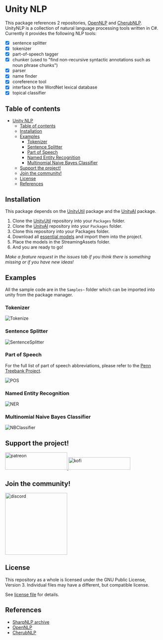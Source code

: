 # Unity NLP

This package references 2 repositories, [OpenNLP](https://github.com/AlexPoint/OpenNlp) and [CherubNLP](https://github.com/SciSharp/CherubNLP). UnityNLP is a collection of natural language processing tools written in C#. Currently it provides the following NLP tools:
- [x] sentence splitter
- [x] tokenizer
- [x] part-of-speech tagger
- [x] chunker (used to "find non-recursive syntactic annotations such as noun phrase chunks")
- [x] parser
- [x] name finder
- [x] coreference tool
- [x] interface to the WordNet lexical database
- [x] topical classifier

## Table of contents
- [Unity NLP](#unity-nlp)
  - [Table of contents](#table-of-contents)
  - [Installation](#installation)
  - [Examples](#examples)
    - [Tokenizer](#tokenizer)
    - [Sentence Splitter](#sentence-splitter)
    - [Part of Speech](#part-of-speech)
    - [Named Entity Recognition](#named-entity-recognition)
    - [Multinomial Naive Bayes Classifier](#multinomial-naive-bayes-classifier)
  - [Support the project!](#support-the-project)
  - [Join the community!](#join-the-community)
  - [License](#license)
  - [References](#references)

## Installation

This package depends on the [UnityUtil](https://github.com/voxell-tech/UnityUtil) package and the [UnityAI](https://github.com/voxell-tech/UnityAI) package.

1. Clone the [UnityUtil](https://github.com/voxell-tech/UnityUtil) repository into your `Packages` folder.
2. Clone the [UnityAI](https://github.com/voxell-tech/UnityAI) repository into your `Packages` folder.
3. Clone this repository into your Packages folder.
4. Download all [essential models](https://drive.google.com/file/d/19bD2h0LBIArczYtQMHuoqdNRuUZrWdOX/view?usp=sharing) and import them into the project.
5. Place the models in the StreamingAssets folder.
6. And you are ready to go!

*Make a feature request in the issues tab if you think there is something missing or if you have new ideas!*

## Examples

All the sample code are in the `Samples~` folder which can be imported into unity from the package manager.

### Tokenizer

![Tokenize](Pictures~/TokenizerExample.png)

### Sentence Splitter

![SentenceSplitter](Pictures~/SentenceSplitterExample.png)

### Part of Speech

For the full list of part of speech abbreviations, please refer to the [Penn Treebank Project](https://www.ling.upenn.edu/courses/Fall_2003/ling001/penn_treebank_pos.html).

![POS](Pictures~/POSTaggerExample.png)

### Named Entity Recognition

![NER](Pictures~/NamedEntityRecognitionExample.png)

### Multinomial Naive Bayes Classifier

![NBClassifier](Pictures~/MultinomialNaiveBayesClassifierExample.png)

## Support the project!

<a href="https://www.patreon.com/voxelltech" target="_blank">
  <img src="https://teaprincesschronicles.files.wordpress.com/2020/03/support-me-on-patreon.png" alt="patreon" width="200px" height="56px"/>
</a>

<a href ="https://ko-fi.com/voxelltech" target="_blank">
  <img src="https://uploads-ssl.webflow.com/5c14e387dab576fe667689cf/5cbed8a4cf61eceb26012821_SupportMe_red.png" alt="kofi" width="200px" height="40px"/>
</a>

## Join the community!

<a href ="https://discord.gg/WDBnuNH" target="_blank">
  <img src="https://gist.githubusercontent.com/nixon-voxell/e7ba303906080ffdf65b106f684801b5/raw/65b0338d5f4e82f700d3c9f14ec9fc62f3fd278e/JoinVXDiscord.svg" alt="discord" width="200px" height="200px"/>
</a>


## License

This repository as a whole is licensed under the GNU Public License, Version 3. Individual files may have a different, but compatible license.

See [license file](./LICENSE) for details.

## References

- [SharpNLP archive](https://archive.codeplex.com/?p=sharpnlp)
- [OpenNLP](https://github.com/AlexPoint/OpenNlp)
- [CherubNLP](https://github.com/SciSharp/CherubNLP)
